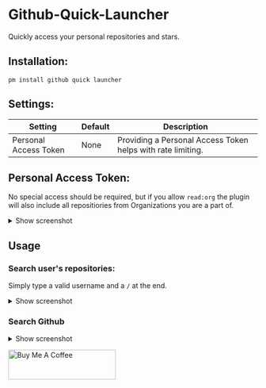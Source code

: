 # Github-Quick-Launcher

Quickly access your personal repositories and stars.

## Installation:

```
pm install github quick launcher
```

## Settings:

| Setting               | Default | Description                                                 |
| --------------------- | ------- | ----------------------------------------------------------- |
| Personal Access Token | None    | Providing a Personal Access Token helps with rate limiting. |

## Personal Access Token:

No special access should be required, but if you allow `read:org` the plugin will also include all repositiories from Organizations you are a part of.

<details>
<summary>Show screenshot</summary>

![image](https://user-images.githubusercontent.com/535299/150702194-47d85f6e-8270-4a63-8c72-ba13cc57c93f.png)

</details>

## Usage

### Search user's repositories:

Simply type a valid username and a `/` at the end.

<details>
<summary>Show screenshot</summary>

![image](https://github.com/Garulf/Github-Quick-Launcher/assets/535299/2a92a6d7-364e-4c55-b8ac-c81da9eb52d2)


</details>

### Search Github

<details>
<summary>Show screenshot</summary>

![image](https://github.com/Garulf/Github-Quick-Launcher/assets/535299/51d56c53-9eac-4c18-b724-333fe88fc31f)


</details>


<a href="https://www.buymeacoffee.com/garulf" target="_blank"><img src="https://cdn.buymeacoffee.com/buttons/v2/default-yellow.png" alt="Buy Me A Coffee" style="height: 60px !important;width: 217px !important;" ></a>
